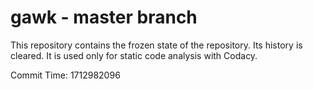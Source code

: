 # gawk - master branch

This repository contains the frozen state of the repository.
Its history is cleared. It is used only for static code
analysis with Codacy.

Commit Time: 1712982096